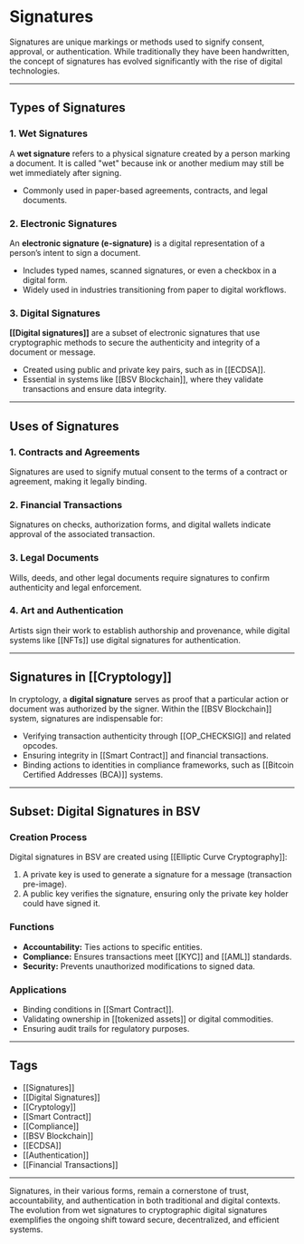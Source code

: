 # Signatures

Signatures are unique markings or methods used to signify consent, approval, or authentication. While traditionally they have been handwritten, the concept of signatures has evolved significantly with the rise of digital technologies.

---

## Types of Signatures

### 1. **Wet Signatures**
A **wet signature** refers to a physical signature created by a person marking a document. It is called "wet" because ink or another medium may still be wet immediately after signing.  
- Commonly used in paper-based agreements, contracts, and legal documents.

### 2. **Electronic Signatures**
An **electronic signature (e-signature)** is a digital representation of a person’s intent to sign a document.  
- Includes typed names, scanned signatures, or even a checkbox in a digital form.  
- Widely used in industries transitioning from paper to digital workflows.

### 3. **Digital Signatures**
**[[Digital signatures]]** are a subset of electronic signatures that use cryptographic methods to secure the authenticity and integrity of a document or message.  
- Created using public and private key pairs, such as in [[ECDSA]].  
- Essential in systems like [[BSV Blockchain]], where they validate transactions and ensure data integrity.

---

## Uses of Signatures

### 1. **Contracts and Agreements**
Signatures are used to signify mutual consent to the terms of a contract or agreement, making it legally binding.

### 2. **Financial Transactions**
Signatures on checks, authorization forms, and digital wallets indicate approval of the associated transaction.

### 3. **Legal Documents**
Wills, deeds, and other legal documents require signatures to confirm authenticity and legal enforcement.

### 4. **Art and Authentication**
Artists sign their work to establish authorship and provenance, while digital systems like [[NFTs]] use digital signatures for authentication.

---

## Signatures in [[Cryptology]]

In cryptology, a **digital signature** serves as proof that a particular action or document was authorized by the signer. Within the [[BSV Blockchain]] system, signatures are indispensable for:
- Verifying transaction authenticity through [[OP_CHECKSIG]] and related opcodes.  
- Ensuring integrity in [[Smart Contract]] and financial transactions.  
- Binding actions to identities in compliance frameworks, such as [[Bitcoin Certified Addresses (BCA)]] systems.

---

## Subset: Digital Signatures in BSV

### Creation Process
Digital signatures in BSV are created using [[Elliptic Curve Cryptography]]:
1. A private key is used to generate a signature for a message (transaction pre-image).  
2. A public key verifies the signature, ensuring only the private key holder could have signed it.

### Functions
- **Accountability:** Ties actions to specific entities.  
- **Compliance:** Ensures transactions meet [[KYC]] and [[AML]] standards.  
- **Security:** Prevents unauthorized modifications to signed data.

### Applications
- Binding conditions in [[Smart Contract]].  
- Validating ownership in [[tokenized assets]] or digital commodities.  
- Ensuring audit trails for regulatory purposes.

---

## Tags
- [[Signatures]]
- [[Digital Signatures]]
- [[Cryptology]]
- [[Smart Contract]]
- [[Compliance]]
- [[BSV Blockchain]]
- [[ECDSA]]
- [[Authentication]]
- [[Financial Transactions]]

---

Signatures, in their various forms, remain a cornerstone of trust, accountability, and authentication in both traditional and digital contexts. The evolution from wet signatures to cryptographic digital signatures exemplifies the ongoing shift toward secure, decentralized, and efficient systems.

